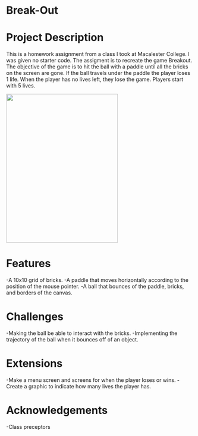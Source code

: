 # Break-Out

# Project Description
This is a homework assignment from a class I took at Macalester College. I was given no starter code. The assigment is to recreate the game Breakout. The objective of the game is to hit the ball with a paddle until all the bricks on the screen are gone. If the ball travels under the paddle the player loses 1 life. When the player has no lives left, they lose the game. Players start with 5 lives.  

<img src ="https://user-images.githubusercontent.com/57144771/167278014-c2733663-06ef-43bc-a1af-e60d4606d615.gif" width ="300" height= "400">

# Features
-A 10x10 grid of bricks.
-A paddle that moves horizontally according to the position of the mouse pointer.
-A ball that bounces of the paddle, bricks, and borders of the canvas.

# Challenges
-Making the ball be able to interact with the bricks.
-Implementing the trajectory of the ball when it bounces off of an object.

# Extensions
-Make a menu screen and screens for when the player loses or wins.
-Create a graphic to indicate how many lives the player has.

# Acknowledgements
-Class preceptors
